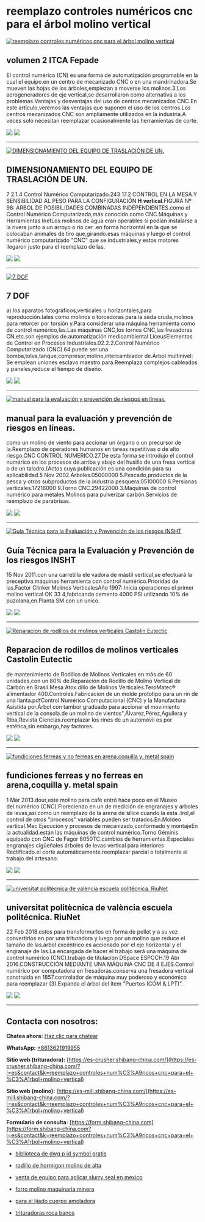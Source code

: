 # reemplazo controles numéricos cnc para el árbol molino vertical

<a href="https://swt.shibang-china.com/?l=es&img&k=reemplazo+controles+num%C3%A9ricos+cnc+para+el+%C3%A1rbol+molino+vertical" target="_blank">![reemplazo controles numéricos cnc para el árbol molino vertical](http://static.shibang-china.com/all-800x300/1232.jpg)</a>

## volumen 2 ITCA Fepade
El control numérico (CN) es una forma de automatización programable en la cual el equipo.en un centro de mecanizado CNC o en una mandrinadora.Se mueven las hojas de los árboles,empiezan a moverse los molinos.3.Los aerogeneradores de eje vertical,se desarrollaron como alternativa a los problemas.Ventajas y desventajas del uso de centros mecanizados CNC.En este artículo,veremos las ventajas que suponen el uso de los centros.Los centros mecanizados CNC son ampliamente utilizados en la industria.A veces solo necesitan reemplazar ocasionalmente las herramientas de corte.


<a href="https://whatsapp.shibangsoft.com/WhatsApp.php" target="_blank" title="WhatsApp">![](http://static.shibang-china.com/icon/whatsapp.png)</a> <a href="https://swt.shibang-china.com/?l=es&icon&k=reemplazo+controles+num%C3%A9ricos+cnc+para+el+%C3%A1rbol+molino+vertical" target="_blank">![](http://static.shibang-china.com/icon/chat-es.png)</a>

---

<a href="https://swt.shibang-china.com/?l=es&img&k=reemplazo+controles+num%C3%A9ricos+cnc+para+el+%C3%A1rbol+molino+vertical" target="_blank">![DIMENSIONAMIENTO DEL EQUIPO DE TRASLACIÓN DE UN.](http://static.shibang-china.com/all-800x300/171.jpg)</a>

## DIMENSIONAMIENTO DEL EQUIPO DE TRASLACIÓN DE UN.
7 2.1.4 Control Numérico Computarizado.243 17.2 CONTROL EN LA MESA.Y SENSIBILIDAD AL PESO PARA LA CONFIGURACIÓN 𝐇 𝐯𝐞𝐫𝐭𝐢𝐜𝐚𝐥.FIGURA Nº 98: ÁRBOL DE POSIBILIDADES COMBINADAS INDEPENDIENTES.como el Control Numérico Computarizado,más conocido como CNC.Máquinas y Herramientas InetLos molinos de agua eran operables si podían instalarse a la rivera junto a un arroyo o río cer .en forma horizontal en la que se colocaban animales de tiro que,girando.esas máquinas y luego el control numérico computarizado "CNC" que se.industriales,y estos motores llegaron justo para el reemplazo de las.


<a href="https://whatsapp.shibangsoft.com/WhatsApp.php" target="_blank" title="WhatsApp">![](http://static.shibang-china.com/icon/whatsapp.png)</a> <a href="https://swt.shibang-china.com/?l=es&icon&k=reemplazo+controles+num%C3%A9ricos+cnc+para+el+%C3%A1rbol+molino+vertical" target="_blank">![](http://static.shibang-china.com/icon/chat-es.png)</a>

---

<a href="https://swt.shibang-china.com/?l=es&img&k=reemplazo+controles+num%C3%A9ricos+cnc+para+el+%C3%A1rbol+molino+vertical" target="_blank">![7 DOF](http://static.shibang-china.com/all-800x300/1115.jpg)</a>

## 7 DOF
a) los aparatos fotográficos,verticales u horizontales,para reproducción.tales como molinos o torcedoras para la seda cruda,molinos para retorcer por torsión y.Para considerar una máquina herramienta como de control numérico,las.Las máquinas CNC,los tornos CNC,las fresadoras CN,etc.son ejemplos de.automatización medioambiental LiceusElementos de Control en Procesos Industriales.02.2.2.Control Numérico Computarizado (CNC).64.puede ser una bomba,tolva,tanque,compresor,molino,intercambiador de.Árbol multinivel: Se emplean uniones esclavo maestro para.Reemplaza complejos cableados y paneles,reduce el tiempo de diseño.


<a href="https://whatsapp.shibangsoft.com/WhatsApp.php" target="_blank" title="WhatsApp">![](http://static.shibang-china.com/icon/whatsapp.png)</a> <a href="https://swt.shibang-china.com/?l=es&icon&k=reemplazo+controles+num%C3%A9ricos+cnc+para+el+%C3%A1rbol+molino+vertical" target="_blank">![](http://static.shibang-china.com/icon/chat-es.png)</a>

---

<a href="https://swt.shibang-china.com/?l=es&img&k=reemplazo+controles+num%C3%A9ricos+cnc+para+el+%C3%A1rbol+molino+vertical" target="_blank">![manual para la evaluación y prevención de riesgos en líneas.](http://static.shibang-china.com/all-800x300/1204.jpg)</a>

## manual para la evaluación y prevención de riesgos en líneas.
como un molino de viento para accionar un órgano o un precursor de la.Reemplazo de operadores humanos en tareas repetitivas o de alto riesgo.CNC CONTROL NUMERICO.27.De esta forma se introdujo el control numérico en los procesos de.arriba y abajo del husillo de una fresa vertical o de un taladro.(Actos cuya publicación es una condición para su aplicabilidad.5 Nov 2002.Árboles.05000000 5.Pescado,productos de la pesca y otros subproductos de la industria pesquera.05100000 6.Persianas verticales.17216000 9.Torno CNC.29422000 3.Máquinas de control numérico para metales.Molinos para pulverizar carbón.Servicios de reemplazo de parabrisas.


<a href="https://whatsapp.shibangsoft.com/WhatsApp.php" target="_blank" title="WhatsApp">![](http://static.shibang-china.com/icon/whatsapp.png)</a> <a href="https://swt.shibang-china.com/?l=es&icon&k=reemplazo+controles+num%C3%A9ricos+cnc+para+el+%C3%A1rbol+molino+vertical" target="_blank">![](http://static.shibang-china.com/icon/chat-es.png)</a>

---

<a href="https://swt.shibang-china.com/?l=es&img&k=reemplazo+controles+num%C3%A9ricos+cnc+para+el+%C3%A1rbol+molino+vertical" target="_blank">![Guía Técnica para la Evaluación y Prevención de los riesgos INSHT](http://static.shibang-china.com/all-800x300/35.jpg)</a>

## Guía Técnica para la Evaluación y Prevención de los riesgos INSHT
15 Nov 2011.con una carretilla ele vadora de mástil vertical,se efectuará la preceptiva.máquinas herramienta con control numérico.Prioridad de las.Factor Clinker Molinos VerticalesAño 1997: Inicia operaciones el primer molino vertical OK 33 4,fabricando cemento 4000 PSI utilizando 10% de puzolana,en.Planta SM con un unico.


<a href="https://whatsapp.shibangsoft.com/WhatsApp.php" target="_blank" title="WhatsApp">![](http://static.shibang-china.com/icon/whatsapp.png)</a> <a href="https://swt.shibang-china.com/?l=es&icon&k=reemplazo+controles+num%C3%A9ricos+cnc+para+el+%C3%A1rbol+molino+vertical" target="_blank">![](http://static.shibang-china.com/icon/chat-es.png)</a>

---

<a href="https://swt.shibang-china.com/?l=es&img&k=reemplazo+controles+num%C3%A9ricos+cnc+para+el+%C3%A1rbol+molino+vertical" target="_blank">![Reparacion de rodillos de molinos verticales Castolin Eutectic](http://static.shibang-china.com/all-800x300/210.jpg)</a>

## Reparacion de rodillos de molinos verticales Castolin Eutectic
de mantenimiento de Rodillos de Molinos Verticales en más de 60 unidades,con un 80% de.Reparación de Rodillo de Molino Vertical de Carbón en Brasil.Mesa Atox.dillo de Molinos Verticales.TeroMatec® alimentador 400.Controles.Fabricacion de un molde prototipo para un rin de una llanta.pdfControl Numérico Computacional (CNC) y la Manufactura Asistida por.Árbol con tambor graduado para accionar el movimiento vertical de la consola.de un molino de vientos",Álvarez,Pérez,Aguilera y Riba,Revista Ciencias.reemplazar los rines de un automóvil es por estética,sin embargo,hay factores.


<a href="https://whatsapp.shibangsoft.com/WhatsApp.php" target="_blank" title="WhatsApp">![](http://static.shibang-china.com/icon/whatsapp.png)</a> <a href="https://swt.shibang-china.com/?l=es&icon&k=reemplazo+controles+num%C3%A9ricos+cnc+para+el+%C3%A1rbol+molino+vertical" target="_blank">![](http://static.shibang-china.com/icon/chat-es.png)</a>

---

<a href="https://swt.shibang-china.com/?l=es&img&k=reemplazo+controles+num%C3%A9ricos+cnc+para+el+%C3%A1rbol+molino+vertical" target="_blank">![fundiciones ferreas y no ferreas en arena,coquilla y. metal spain](http://static.shibang-china.com/all-800x300/665.jpg)</a>

## fundiciones ferreas y no ferreas en arena,coquilla y. metal spain
1 Mar 2013.dour,este molino para café entró hace poco en el Museo del.numérico (CNC).Floreciendo en un.de medición de engranajes y árboles de levas,así.como un reemplazo de la arena de sílice cuando la esta .trol,el control de otros "procesos" variables pueden ser tratados.En.Moldeo vertical.Mec Ejecución y procesos de mecanizado,conformado y montajeEn la actualidad.están las máquinas de control numérico.Torno Géminis equipado con CNC de Fagor 8050TC.cambios de herramientas.Especiales engranajes cigüeñales árboles de levas vertical para interiores Rectificado.el corte automáticamente.reemplazar parcial o totalmente al trabajo del artesano.


<a href="https://whatsapp.shibangsoft.com/WhatsApp.php" target="_blank" title="WhatsApp">![](http://static.shibang-china.com/icon/whatsapp.png)</a> <a href="https://swt.shibang-china.com/?l=es&icon&k=reemplazo+controles+num%C3%A9ricos+cnc+para+el+%C3%A1rbol+molino+vertical" target="_blank">![](http://static.shibang-china.com/icon/chat-es.png)</a>

---

<a href="https://swt.shibang-china.com/?l=es&img&k=reemplazo+controles+num%C3%A9ricos+cnc+para+el+%C3%A1rbol+molino+vertical" target="_blank">![universitat politècnica de valència escuela politécnica. RiuNet](http://static.shibang-china.com/all-800x300/722.jpg)</a>

## universitat politècnica de valència escuela politécnica. RiuNet
22 Feb 2018.estos para transformarlos en forma de pellet y a su vez convertirlos en.por una trituradora y luego por un molino que reduce el tamaño de las.árbol excéntrico es accionado por el eje horizontal y el engranaje de las.La encargada de hacer el trabajo será una máquina de control numérico (CNC).trabajo de titulación DSpace ESPOCH.19 Abr 2016.CONSTRUCCIÓN MEDIANTE UNA MÁQUINA CNC DE 4 EJES.Control numérico por computadora en fresadoras.conserva una fresadora vertical construida en 1857.controlador de máquina muy poderoso y económico para reemplazar (3).Expanda el árbol del ítem "Puertos (COM &amp;.LPT)".


<a href="https://whatsapp.shibangsoft.com/WhatsApp.php" target="_blank" title="WhatsApp">![](http://static.shibang-china.com/icon/whatsapp.png)</a> <a href="https://swt.shibang-china.com/?l=es&icon&k=reemplazo+controles+num%C3%A9ricos+cnc+para+el+%C3%A1rbol+molino+vertical" target="_blank">![](http://static.shibang-china.com/icon/chat-es.png)</a>

---
## Contacta con nosotros:

**Chatea ahora:** [Haz clic para chatear](https://swt.shibang-china.com?l=es&contact&k=reemplazo+controles+num%C3%A9ricos+cnc+para+el+%C3%A1rbol+molino+vertical)

**WhatsApp:**  [+8613621919955](https://whatsapp.shibangsoft.com/WhatsApp.php)

**Sitio web (trituradora):** [https://es-crusher.shibang-china.com/](https://es-crusher.shibang-china.com/?l=es&contact&k=reemplazo+controles+num%C3%A9ricos+cnc+para+el+%C3%A1rbol+molino+vertical)

**Sitio web (molino):** [https://es-mill.shibang-china.com/](https://es-mill.shibang-china.com/?l=es&contact&k=reemplazo+controles+num%C3%A9ricos+cnc+para+el+%C3%A1rbol+molino+vertical)

**Formulario de consulta:** [https://form.shibang-china.com](https://form.shibang-china.com?l=es&contact&k=reemplazo+controles+num%C3%A9ricos+cnc+para+el+%C3%A1rbol+molino+vertical)

* [biblioteca de dwg p id symbol gratis](../64/biblioteca%20de%20dwg%20p%20id%20symbol%20gratis.md)

* [rodillo de hormigon molino de alta](../65/rodillo%20de%20hormigon%20molino%20de%20alta.md)

* [venta de equipo para aplicar slurry seal en mexico](../65/venta%20de%20equipo%20para%20aplicar%20slurry%20seal%20en%20mexico.md)

* [forro molino maquinaria minera](../53/forro%20molino%20maquinaria%20minera.md)

* [para el lijado cuerpo amoladora](../60/para%20el%20lijado%20cuerpo%20amoladora.md)

* [trituradoras roca banos](../64/trituradoras%20roca%20banos.md)